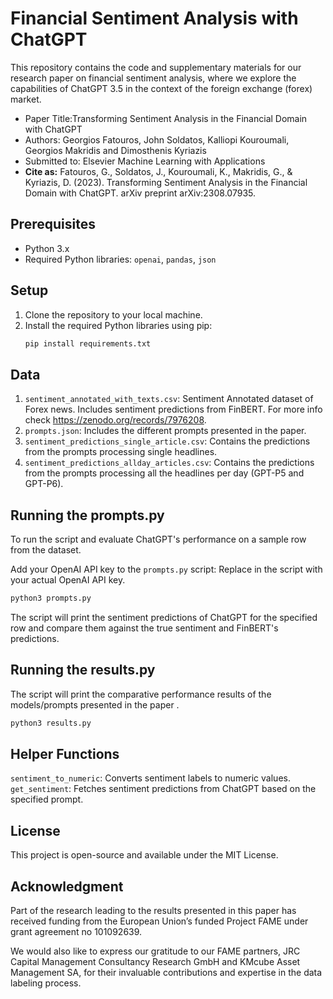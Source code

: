 # Financial Sentiment Analysis with ChatGPT
This repository contains the code and supplementary materials for our research paper on financial sentiment analysis, where we explore the capabilities of ChatGPT 3.5 in the context of the foreign exchange (forex) market.

- Paper Title:Transforming Sentiment Analysis in the Financial Domain with ChatGPT
- Authors: Georgios Fatouros, John Soldatos, Kalliopi Kouroumali, Georgios Makridis and Dimosthenis Kyriazis
- Submitted to: Elsevier Machine Learning with Applications
- **Cite as:** Fatouros, G., Soldatos, J., Kouroumali, K., Makridis, G., & Kyriazis, D. (2023). Transforming Sentiment Analysis in the Financial Domain with ChatGPT. arXiv preprint arXiv:2308.07935.
## Prerequisites

- Python 3.x
- Required Python libraries: `openai`, `pandas`, `json`

## Setup

1. Clone the repository to your local machine.
2. Install the required Python libraries using pip:
   ```bash
   pip install requirements.txt
   ```

## Data

1. `sentiment_annotated_with_texts.csv`: Sentiment Annotated dataset of Forex news. Includes sentiment predictions from FinBERT. For more info check https://zenodo.org/records/7976208.
2. `prompts.json`: Includes the different prompts presented in the paper.
3. `sentiment_predictions_single_article.csv`: Contains the predictions from the prompts processing single headlines.
4. `sentiment_predictions_allday_articles.csv`: Contains the predictions from the prompts processing all the headlines per day (GPT-P5 and GPT-P6).



## Running the prompts.py 

To run the script and evaluate ChatGPT's performance on a sample row from the dataset.

Add your OpenAI API key to the `prompts.py` script:
Replace <ADD YOUR API KEY> in the script with your actual OpenAI API key.


```bash
python3 prompts.py
```

The script will print the sentiment predictions of ChatGPT for the specified row and compare them against the true sentiment and FinBERT's predictions.


## Running the results.py 
The script will print the comparative performance results of the models/prompts presented in the paper .

```bash
python3 results.py
```

## Helper Functions
`sentiment_to_numeric`: Converts sentiment labels to numeric values.
`get_sentiment`: Fetches sentiment predictions from ChatGPT based on the specified prompt.


## License
This project is open-source and available under the MIT License.

## Acknowledgment
Part of the research leading to the results presented in this paper has received funding from the European Union’s funded Project FAME under grant agreement no 101092639.

We would also like to express our gratitude to our FAME partners, JRC Capital Management Consultancy Research GmbH and KMcube Asset Management SA, for their invaluable contributions and expertise in the data labeling process.